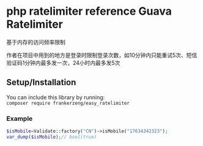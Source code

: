 # php ratelimiter reference Guava Ratelimiter 
基于内存的访问频率限制

作者在项目中用到的地方是登录时限制登录次数，如10分钟内只能重试5次、短信验证码1分钟内最多发一次，24小时内最多发5次

## Setup/Installation
You can include this library by running:  
`composer require frankerzeng/easy_ratelimiter`

### Example
```php
$isMobile=Validate::factory("CN")->isMobile("17634342323");
var_dump($isMobile);// bool(true)
```